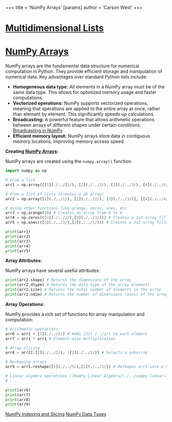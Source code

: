 +++
 title = 'NumPy Arrays'
[params]
	author = 'Carson West'
+++
# [Multidimensional Lists](./../multidimensional-lists/)
# [NumPy Arrays](./../numpy-arrays/) 
NumPy arrays are the fundamental data structure for numerical computation in Python.  They provide efficient storage and manipulation of numerical data.  Key advantages over standard Python lists include:

* **Homogeneous data type:** All elements in a NumPy array must be of the same data type. This allows for optimized memory usage and faster computations.
* **Vectorized operations:** NumPy supports vectorized operations, meaning that operations are applied to the entire array at once, rather than element by element. This significantly speeds up calculations.
* **Broadcasting:**  A powerful feature that allows arithmetic operations between arrays of different shapes under certain conditions. [Broadcasting in NumPy](./../broadcasting-in-numpy/)
* **Efficient memory layout:** NumPy arrays store data in contiguous memory locations, improving memory access speed.


**Creating [NumPy Arrays](./../numpy-arrays/):**

NumPy arrays are created using the `numpy.array()` function.

```python
import numpy as np

# From a list
arr1 = np.array([[1](./../[1/), [2](./../2/), [3](./../3/), [4](./../4/), [5](./../5/)]) 

# From a list of lists (creates a 2D array)
arr2 = np.array([1](./../1/), [2](./../2/), [3](./../3/)], [[4](./../4/), [5](./../5/), [6](./../6/))

# Using other functions like arange, zeros, ones, etc.
arr3 = np.arange(10) # Creates an array from 0 to 9
arr4 = np.zeros(([2](./../2/),[3](./../3/))) # Creates a 2x3 array filled with zeros
arr5 = np.ones(([3](./../3/),[2](./../2/))) # Creates a 3x2 array filled with ones

print(arr1)
print(arr2)
print(arr3)
print(arr4)
print(arr5)
```

**Array Attributes:**

NumPy arrays have several useful attributes:

```python
print(arr2.shape) # Returns the dimensions of the array
print(arr2.dtype) # Returns the data type of the array elements
print(arr2.size) # Returns the total number of elements in the array
print(arr2.ndim) # Returns the number of dimensions (axes) of the array
```

**Array Operations:**

NumPy provides a rich set of functions for array manipulation and computation:

```python
# Arithmetic operations
arr6 = arr1 + [2](./../2/) # Adds [2](./../2/) to each element
arr7 = arr1 * arr1 # Element-wise multiplication

# Array slicing
arr8 = arr2[:[2](./../2/), :[2](./../2/)] # Selects a subarray

# Reshaping arrays
arr9 = arr1.reshape([5](./../5/),[1](./../1/)) # Reshapes arr1 into a 5x1 array

# Linear algebra operations ([NumPy Linear Algebra](./../numpy-linear-algebra/))
# ...

print(arr6)
print(arr7)
print(arr8)
print(arr9)
```


[NumPy Indexing and Slicing](./../numpy-indexing-and-slicing/)
[NumPy Data Types](./../numpy-data-types/)


